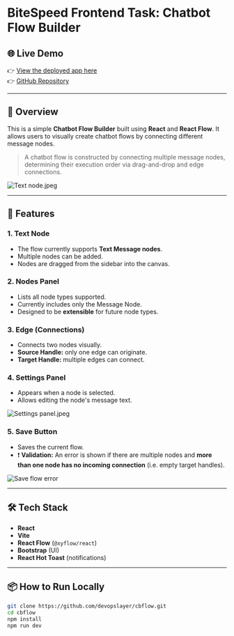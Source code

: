 # BiteSpeed Frontend Task: Chatbot Flow Builder

## 🌐 Live Demo
👉 [View the deployed app here](https://your-deployment-url.com)  
👉 [GitHub Repository](https://github.com/devopslayer/cbflow)

---

## 🧠 Overview

This is a simple **Chatbot Flow Builder** built using **React** and **React Flow**. It allows users to visually create chatbot flows by connecting different message nodes.

> A chatbot flow is constructed by connecting multiple message nodes, determining their execution order via drag-and-drop and edge connections.

![Text node.jpeg](https://file.notion.so/f/f/bd075709-aeb9-477a-aa0d-347a38181da2/75974f28-7e11-4222-b99f-83ae626dc6b8/Text_node.jpeg?table=block&id=118525ef-afef-4cf8-b073-d813ce8493b2&spaceId=bd075709-aeb9-477a-aa0d-347a38181da2&expirationTimestamp=1752890400000&signature=qGnlgt9bCWEoYslcBAsuf1tKNaCTpjiHbinlC3qss8k&downloadName=Text+node.jpeg)

---

## 🚀 Features

### 1. Text Node
- The flow currently supports **Text Message nodes**.
- Multiple nodes can be added.
- Nodes are dragged from the sidebar into the canvas.

### 2. Nodes Panel
- Lists all node types supported.
- Currently includes only the Message Node.
- Designed to be **extensible** for future node types.

### 3. Edge (Connections)
- Connects two nodes visually.
- **Source Handle:** only one edge can originate.
- **Target Handle:** multiple edges can connect.

### 4. Settings Panel
- Appears when a node is selected.
- Allows editing the node's message text.

![Settings panel.jpeg](https://file.notion.so/f/f/bd075709-aeb9-477a-aa0d-347a38181da2/38e424e4-01cd-462b-a4af-29de9d2c404c/Settings_panel.jpeg?table=block&id=7ae6c90f-b3d5-47e9-9d12-0d0b7275bf5f&spaceId=bd075709-aeb9-477a-aa0d-347a38181da2&expirationTimestamp=1752890400000&signature=ktWk0OgHa6ZhI8pSyVMywok6HeqnuouO-mbIKOjX52s&downloadName=Settings+panel.jpeg)

### 5. Save Button
- Saves the current flow.
- ❗ **Validation:** An error is shown if there are multiple nodes and **more than one node has no incoming connection** (i.e. empty target handles).

![Save flow error](https://file.notion.so/f/f/bd075709-aeb9-477a-aa0d-347a38181da2/b33c6166-aa3e-4c1a-b1b8-1dbd010e1e2e/Screenshot_2022-10-24_at_10.41.29_PM.png?table=block&id=fcd6da61-a9da-42e5-a341-77871648de6e&spaceId=bd075709-aeb9-477a-aa0d-347a38181da2&expirationTimestamp=1752890400000&signature=BxLiSMWdZ99FhKTkQ7hNO9CNY9cUSAZaopKu30j8iHg&downloadName=Screenshot+2022-10-24+at+10.41.29+PM.png)

---

## 🛠️ Tech Stack

- **React**
- **Vite**
- **React Flow** (`@xyflow/react`)
- **Bootstrap** (UI)
- **React Hot Toast** (notifications)

---

## 📦 How to Run Locally

```bash
git clone https://github.com/devopslayer/cbflow.git
cd cbflow
npm install
npm run dev

